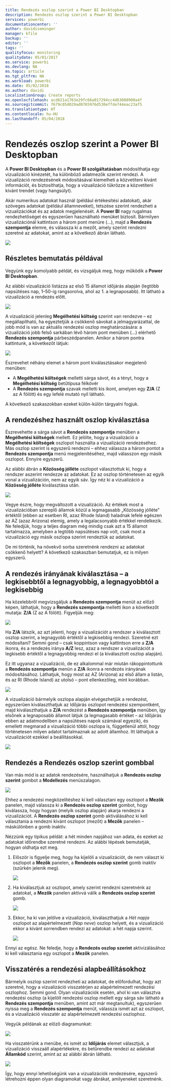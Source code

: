 ```yaml
---
title: Rendezés oszlop szerint a Power BI Desktopban
description: Rendezés oszlop szerint a Power BI Desktopban
services: powerbi
documentationcenter: ''
author: davidiseminger
manager: kfile
backup: ''
editor: ''
tags: ''
qualityfocus: monitoring
qualitydate: 05/01/2017
ms.service: powerbi
ms.devlang: NA
ms.topic: article
ms.tgt_pltfrm: NA
ms.workload: powerbi
ms.date: 05/02/2018
ms.author: davidi
LocalizationGroup: Create reports
ms.openlocfilehash: acd621a1763e29fc66a017294cc4d63008900a4f
ms.sourcegitcommit: f679c05d029ad0765976d530effde744eac23af5
ms.translationtype: HT
ms.contentlocale: hu-HU
ms.lasthandoff: 05/04/2018
---
```

# <a name="sort-by-column-in-power-bi-desktop"></a>Rendezés oszlop szerint a Power BI Desktopban
A **Power BI Desktopban** és a **Power BI szolgáltatásban** módosíthatja egy vizualizáció kinézetét, ha különböző adatmezők szerint rendezi. A vizualizáció rendezésének módosításával kiemelheti a közvetíteni kívánt információt, és biztosíthatja, hogy a vizualizáció tükrözze a közvetíteni kívánt trendet (vagy hangsúlyt).

Akár numerikus adatokat használ (például értékesítési adatokat), akár szöveges adatokat (például államneveket), tetszése szerint rendezheti a vizualizációkat és az adatok megjelenését.  A **Power BI** nagy rugalmas rendezhetőséget és egyszerűen használható menüket biztosít. Bármilyen vizualizációnál kattintson a három pont menüre (...), majd a **Rendezés szempontja** elemre, és válassza ki a mezőt, amely szerint rendezni szeretné az adatokat, amint az a következő ábrán látható.

![](media/desktop-sort-by-column/sortbycolumn_2.png)

## <a name="more-depth-and-an-example"></a>Részletes bemutatás példával
Vegyünk egy komolyabb példát, és vizsgáljuk meg, hogy működik a **Power BI Desktopban**.

Az alábbi vizualizáció listázza az első 15 államot időjárás alapján (legtöbb napsütéses nap, 1–50-ig rangsorolva, ahol az 1. a legnaposabb). Itt látható a vizualizáció a rendezés előtt.

![](media/desktop-sort-by-column/sortbycolumn_1.png)

A vizualizáció jelenleg **Megélhetési költség** szerint van rendezve – ez megállapítható, ha egyeztetjük a csökkenő sávokat a jelmagyarázattal, de jobb mód is van az aktuális rendezési oszlop meghatározására: a vizualizáció jobb felső sarkában lévő három pont menüben (...) elérhető **Rendezés szempontja** párbeszédpanelen. Amikor a három pontra kattintunk, a következőt látjuk:

![](media/desktop-sort-by-column/sortbycolumn_2.png)

Észrevehet néhány elemet a három pont kiválasztásakor megjelenő menüben:

* A **Megélhetési költségek** melletti sárga sávot, és a tényt, hogy a **Megélhetési költség** betűtípusa félkövér
* A **Rendezés szempontja** szavak melletti kis ikont, amelyen egy **Z/A** (Z az A fölött) és egy lefelé mutató nyíl látható.

A következő szakaszokban ezeket külön-külön tárgyalni fogjuk.

## <a name="selecting-which-column-to-use-for-sorting"></a>A rendezéshez használt oszlop kiválasztása
Észrevehette a sárga sávot a **Rendezés szempontja** menüben a **Megélhetési költségek** mellett. Ez jelölte, hogy a vizualizáció a **Megélhetési költségek** oszlopot használta a vizualizáció rendezéséhez. Más oszlop szerint is egyszerű rendezni – ehhez válassza a három pontot a **Rendezés szempontja** menü megjelenítéséhez, majd válasszon egy másik oszlopot. Ennyire egyszerű.

Az alábbi ábrán a **Közösség jólléte** oszlopot választottuk ki, hogy a rendszer aszerint rendezze az adatokat. Ez az oszlop történetesen az egyik vonal a vizualizáción, nem az egyik sáv. Így néz ki a vizualizáció a **Közösség jólléte** kiválasztása után.

![](media/desktop-sort-by-column/sortbycolumn_3.png)

Vegye észre, hogy megváltozott a vizualizáció. Az értékek most a vizualizációban szereplő államok közül a legmagasabb „Közösség jólléte” értéktől (ebben az esetben RI, azaz Rhode Island) haladnak lefelé egészen az AZ (azaz Arizona) elemig, amely a legalacsonyabb értékkel rendelkezik. Ne feledjük, hogy a teljes diagram még mindig csak azt a 15 államot tartalmazza, amelyben a legtöbb napsütéses nap volt, csak most a vizualizáció egy másik oszlopa szerint rendeztük az adatokat.

De mi történik, ha növekvő sorba szeretnénk rendezni az adatokat csökkenő helyett? A következő szakaszban bemutatjuk, ez is milyen egyszerű.

## <a name="selecting-the-sort-order---smallest-to-largest-largest-to-smallest"></a>A rendezés irányának kiválasztása – a legkisebbtől a legnagyobbig, a legnagyobbtól a legkisebbig
Ha közelebbről megvizsgáljuk a **Rendezés szempontja** menüt az előző képen, láthatjuk, hogy a **Rendezés szempontja** melletti ikon a következőt mutatja: **Z/A** (Z az A fölött). Figyeljük meg:

![](media/desktop-sort-by-column/sortbycolumn_4.png)

Ha **Z/A** látszik, az azt jelenti, hogy a vizualizációt a rendszer a kiválasztott oszlop szerint, a legnagyobb értéktől a legkisebbig rendezi. Szeretné ezt módosítani? Semmi gond – csak koppintson vagy kattintson erre a **Z/A** ikonra, és a rendezés iránya **A/Z** lesz, azaz a rendszer a vizualizációt a legkisebb értéktől a legnagyobbig rendezi el (a kiválasztott oszlop alapján).

Ez itt ugyanaz a vizualizáció, de ez alkalommal már miután rákoppintottunk a **Rendezés szempontja** menün a **Z/A** ikonra a rendezés irányának módosításához. Láthatjuk, hogy most az AZ (Arizona) az első állam a listán, és az RI (Rhode Island) az utolsó – pont ellenkezőleg, mint korábban.

![](media/desktop-sort-by-column/sortbycolumn_5.png)

A vizualizáció bármelyik oszlopa alapján elvégezhetjük a rendezést, egyszerűen kiválaszthatjuk az Időjárás oszlopot rendezési szempontként, majd kiválaszthatjuk a **Z/A** rendezést a **Rendezés szempontja** menüben, így elsőnek a legnaposabb államot látjuk (a legmagasabb értéket – az Időjárás ebben az adatmodellben a napsütéses napok számával egyezik), és emellett megmarad a vizualizáció többi oszlopa is, függetlenül attól, hogy történetesen milyen adatot tartalmaznak az adott államhoz. Itt láthatjuk a vizualizációt ezekkel a beállításokkal.

![](media/desktop-sort-by-column/sortbycolumn_6.png)

## <a name="sort-using-the-sort-by-column-button"></a>Rendezés a Rendezés oszlop szerint gombbal
Van más mód is az adatok rendezésére, használhatjuk a **Rendezés oszlop szerint** gombot a **Modellezés** menüszalagon.

![](media/desktop-sort-by-column/sortbycolumn_8.png)

Ehhez a rendezési megközelítéshez ki kell választani egy oszlopot a **Mezők** panelen, majd válassza ki a **Rendezés oszlop szerint** gombot, hogy kiválassza, hogy hogyan (melyik oszlop alapján) akarja rendezni a vizualizációt. A **Rendezés oszlop szerint** gomb aktiválásához ki kell választania a rendezni kívánt oszlopot (mezőt) a **Mezők** panelen – máskülönben a gomb inaktív.

Nézzünk egy tipikus példát: a hét minden napjához van adata, és ezeket az adatokat időrendbe szeretné rendezni. Az alábbi lépések bemutatják, hogyan oldhatja ezt meg.

1. Először is figyelje meg, hogy ha kijelöli a vizualizációt, de nem választ ki oszlopot a **Mezők** panelen, a **Rendezés oszlop szerint** gomb inaktív (szürkén jelenik meg).
   
   ![](media/desktop-sort-by-column/sortbycolumn_9a.png)
2. Ha kiválasztjuk az oszlopot, amely szerint rendezni szeretnénk az adatokat, a **Mezők** panelen aktívvá válik a **Rendezés oszlop szerint** gomb.
   
   ![](media/desktop-sort-by-column/sortbycolumn_10.png)
3. Ekkor, ha ki van jelölve a vizualizáció, kiválaszthatjuk a *Hét napja* oszlopot az alapértelmezett (*Nap neve*) oszlop helyett, és a vizualizáció ekkor a kívánt sorrendben rendezi az adatokat: a hét napja szerint.
   
   ![](media/desktop-sort-by-column/sortbycolumn_11.png)

Ennyi az egész. Ne feledje, hogy a **Rendezés oszlop szerint** aktivizálásához ki kell választania egy oszlopot a **Mezők** panelen.

## <a name="getting-back-to-default-column-for-sorting"></a>Visszatérés a rendezési alapbeállításokhoz
Bármelyik oszlop szerint rendezheti az adatokat, de előfordulhat, hogy azt szeretné, hogy a vizualizáció visszatérjen az alapértelmezett rendezési oszlophoz. Semmi gond. Olyan vizualizációk esetén, ahol ki van választva rendezési oszlop (a kijelölt rendezési oszlop mellett egy sárga sáv látható a **Rendezés szempontja** menüben, amint azt már megtanultuk), egyszerűen nyissa meg a **Rendezés szempontja** menüt, válassza ismét azt az oszlopot, és a vizualizáció visszatér az alapértelmezett rendezési oszlophoz.

Vegyük példának az előző diagramunkat:

![](media/desktop-sort-by-column/sortbycolumn_6.png)

Ha visszatérünk a menübe, és ismét az **Időjárás** elemet választjuk, a vizualizáció visszaáll alapértékekre, és betűrendbe rendezi az adatokat **Államkód** szerint, amint az az alábbi ábrán látható.

![](media/desktop-sort-by-column/sortbycolumn_7.png)

Így, hogy ennyi lehetőségünk van a vizualizációk rendezésére, egyszerű létrehozni éppen olyan diagramokat vagy ábrákat, amilyeneket szeretnénk.

